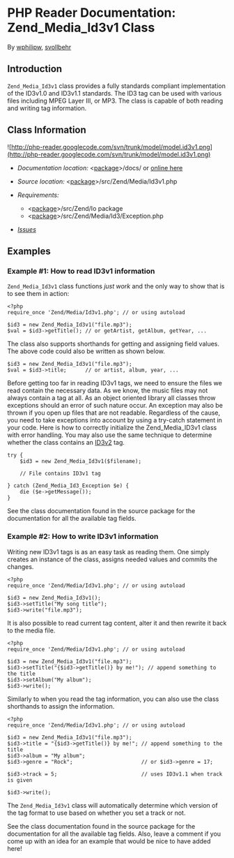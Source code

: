 # PHP Reader Documentation: Zend\_Media\_Id3v1 Class #
By [wphilipw](http://code.google.com/u/wphilipw/), [svollbehr](http://code.google.com/u/svollbehr/)

## Introduction ##
`Zend_Media_Id3v1` class provides a fully standards compliant implementation of the ID3v1.0 and ID3v1.1 standards. The ID3 tag can be used with various files including MPEG Layer III, or MP3. The class is capable of both reading and writing tag information.

## Class Information ##
![http://php-reader.googlecode.com/svn/trunk/model/model.id3v1.png](http://php-reader.googlecode.com/svn/trunk/model/model.id3v1.png)

  * _Documentation location:_ <[package](http://code.google.com/p/php-reader/downloads/list)>/docs/ or [online here](http://php-reader.googlecode.com/svn/docs/index.html)
  * _Source location:_ <[package](http://code.google.com/p/php-reader/downloads/list)>/src/Zend/Media/Id3v1.php
  * _Requirements:_
    * <[package](http://code.google.com/p/php-reader/downloads/list)>/src/Zend/Io package
    * <[package](http://code.google.com/p/php-reader/downloads/list)>/src/Zend/Media/Id3/Exception.php

  * _[Issues](http://code.google.com/p/php-reader/issues/list?q=label:ID3v1)_

## Examples ##
### Example #1: How to read ID3v1 information ###
`Zend_Media_Id3v1` class functions _just work_ and the only way to show that is to see them in action:

```
<?php
require_once 'Zend/Media/Id3v1.php'; // or using autoload 

$id3 = new Zend_Media_Id3v1("file.mp3");
$val = $id3->getTitle(); // or getArtist, getAlbum, getYear, ...
```

The class also supports shorthands for getting and assigning field values. The above code could also be written as shown below.

```
$id3 = new Zend_Media_Id3v1("file.mp3");
$val = $id3->title;      // or artist, album, year, ...
```

Before getting too far in reading ID3v1 tags, we need to ensure the files we read contain the necessary data. As we know, the music files may not always contain a tag at all. As an object oriented library all classes throw exceptions should an error of such nature occur. An exception may also be thrown if you open up files that are not readable. Regardless of the cause, you need to take exceptions into account by using a try-catch statement in your code. Here is how to correctly initialize the Zend\_Media\_ID3v1 class with error handling. You may also use the same technique to determine whether the class contains an [ID3v2](ID3v2.md) tag.

```
try {
    $id3 = new Zend_Media_Id3v1($filename);

    // File contains ID3v1 tag

} catch (Zend_Media_Id3_Exception $e) {
    die ($e->getMessage());
}
```


See the class documentation found in the source package for the documentation for all the available tag fields.

### Example #2: How to write ID3v1 information ###
Writing new ID3v1 tags is as an easy task as reading them. One simply creates an instance of the class, assigns needed values and commits the changes.

```
<?php
require_once 'Zend/Media/Id3v1.php'; // or using autoload

$id3 = new Zend_Media_Id3v1();
$id3->setTitle("My song title");
$id3->write("file.mp3");
```

It is also possible to read current tag content, alter it and then rewrite it back to the media file.

```
<?php
require_once 'Zend/Media/Id3v1.php'; // or using autoload

$id3 = new Zend_Media_Id3v1("file.mp3");
$id3->setTitle("{$id3->getTitle()} by me!"); // append something to the title
$id3->setAlbum("My album");
$id3->write();
```

Similarly to when you read the tag information, you can also use the class shorthands to assign the information.

```
<?php
require_once 'Zend/Media/Id3v1.php'; // or using autoload

$id3 = new Zend_Media_Id3v1("file.mp3");
$id3->title = "{$id3->getTitle()} by me!"; // append something to the title
$id3->album = "My album";
$id3->genre = "Rock";                      // or $id3->genre = 17;

$id3->track = 5;                           // uses ID3v1.1 when track is given

$id3->write();
```

The `Zend_Media_Id3v1` class will automatically determine which version of the tag format to use based on whether you set a track or not.

See the class documentation found in the source package for the documentation for all the available tag fields. Also, leave a comment if you come up with an idea for an example that would be nice to have added here!